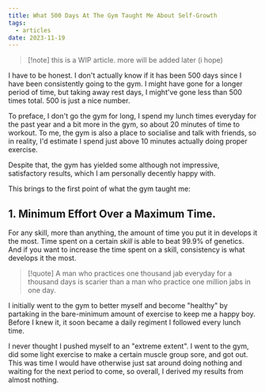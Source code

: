 ```yaml
---
title: What 500 Days At The Gym Taught Me About Self-Growth
tags:
  - articles
date: 2023-11-19
---
```

>[!note] this is a WIP article. more will be added later (i hope)

I have to be honest. I don't actually know if it has been 500 days since I have been consistently going to the gym. I might have gone for a longer period of time, but taking away rest days, I might've gone less than 500 times total. 500 is just a nice number.

To preface, I don't go the gym for long, I spend my lunch times everyday for the past year and a bit more in the gym, so about 20 minutes of time to workout. To me, the gym is also a place to socialise and talk with friends, so in reality, I'd estimate I spend just above 10 minutes actually doing proper exercise.

Despite that, the gym has yielded some although not impressive, satisfactory results, which I am personally decently happy with.

This brings to the first point of what the gym taught me: 
## 1. Minimum Effort Over a Maximum Time.
For any skill, more than anything, the amount of time you put it in develops it the most. Time spent on a certain *skill* is able to beat 99.9% of genetics. And if you want to increase the time spent on a skill, consistency is what develops it the most. 

>[!quote] A man who practices one thousand jab everyday for a thousand days is scarier than a man who practice one million jabs in one day.

I initially went to the gym to better myself and become "healthy" by partaking in the bare-minimum amount of exercise to keep me a happy boy. Before I knew it, it soon became a daily regiment I followed every lunch time.

I never thought I pushed myself to an "extreme extent". I went to the gym, did some light exercise to make a certain muscle group sore, and got out. This was time I would have otherwise just sat around doing nothing and waiting for the next period to come, so overall, I derived my results from almost nothing.